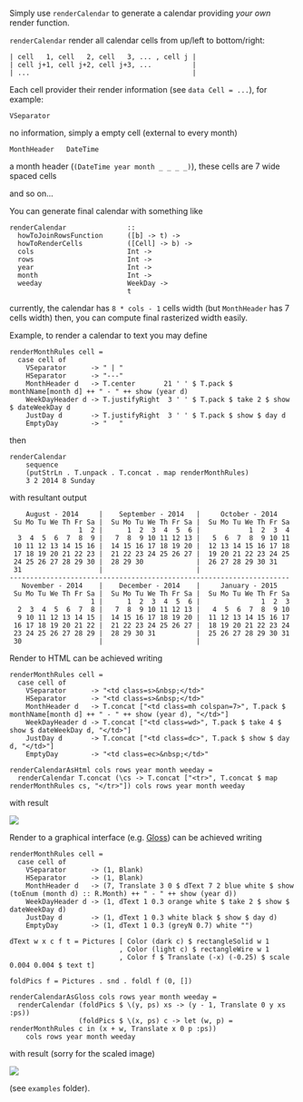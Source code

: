 Simply use `renderCalendar` to generate a calendar providing *your own*
render function.

`renderCalendar` render all calendar cells from up/left to bottom/right:

    | cell   1, cell   2, cell   3, ... , cell j |
    | cell j+1, cell j+2, cell j+3, ...          |
    | ...                                        |

Each cell provider their render information (see `data Cell = ...`), for example:

    VSeparator

no information, simply a empty cell (external to every month)

    MonthHeader   DateTime

a month header (`(DateTime year month _ _ _ _)`), these cells are 7 wide spaced cells

and so on...


You can generate final calendar with something like

    renderCalendar               ::
      howToJoinRowsFunction      ([b] -> t) ->
      howToRenderCells           ([Cell] -> b) ->
      cols                       Int ->
      rows                       Int ->
      year                       Int ->
      month                      Int ->
      weeday                     WeekDay ->
                                 t

currently, the calendar has `8 * cols - 1` cells width (but `MonthHeader` has 7 cells width) then, you can compute final rasterized width easily.

Example, to render a calendar to text you may define

    renderMonthRules cell =
      case cell of
        VSeparator      -> " | "
        HSeparator      -> "---"
        MonthHeader d   -> T.center       21 ' ' $ T.pack $ monthName[month d] ++ " - " ++ show (year d)
        WeekDayHeader d -> T.justifyRight  3 ' ' $ T.pack $ take 2 $ show $ dateWeekDay d
        JustDay d       -> T.justifyRight  3 ' ' $ T.pack $ show $ day d
        EmptyDay        -> "   "

then

    renderCalendar
        sequence
        (putStrLn . T.unpack . T.concat . map renderMonthRules)
        3 2 2014 8 Sunday

with resultant output

        August - 2014     |    September - 2014   |     October - 2014
     Su Mo Tu We Th Fr Sa |  Su Mo Tu We Th Fr Sa |  Su Mo Tu We Th Fr Sa
                     1  2 |      1  2  3  4  5  6 |            1  2  3  4
      3  4  5  6  7  8  9 |   7  8  9 10 11 12 13 |   5  6  7  8  9 10 11
     10 11 12 13 14 15 16 |  14 15 16 17 18 19 20 |  12 13 14 15 16 17 18
     17 18 19 20 21 22 23 |  21 22 23 24 25 26 27 |  19 20 21 22 23 24 25
     24 25 26 27 28 29 30 |  28 29 30             |  26 27 28 29 30 31
     31                   |                       |
    ---------------------------------------------------------------------
       November - 2014    |    December - 2014    |     January - 2015
     Su Mo Tu We Th Fr Sa |  Su Mo Tu We Th Fr Sa |  Su Mo Tu We Th Fr Sa
                        1 |      1  2  3  4  5  6 |               1  2  3
      2  3  4  5  6  7  8 |   7  8  9 10 11 12 13 |   4  5  6  7  8  9 10
      9 10 11 12 13 14 15 |  14 15 16 17 18 19 20 |  11 12 13 14 15 16 17
     16 17 18 19 20 21 22 |  21 22 23 24 25 26 27 |  18 19 20 21 22 23 24
     23 24 25 26 27 28 29 |  28 29 30 31          |  25 26 27 28 29 30 31
     30                   |                       |

Render to HTML can be achieved writing

    renderMonthRules cell =
      case cell of
        VSeparator      -> "<td class=s>&nbsp;</td>"
        HSeparator      -> "<td class=s>&nbsp;</td>"
        MonthHeader d   -> T.concat ["<td class=mh colspan=7>", T.pack $ monthName[month d] ++ " - " ++ show (year d), "</td>"]
        WeekDayHeader d -> T.concat ["<td class=wd>", T.pack $ take 4 $ show $ dateWeekDay d, "</td>"]
        JustDay d       -> T.concat ["<td class=dc>", T.pack $ show $ day d, "</td>"]
        EmptyDay        -> "<td class=ec>&nbsp;</td>"

    renderCalendarAsHtml cols rows year month weeday =
      renderCalendar T.concat (\cs -> T.concat ["<tr>", T.concat $ map renderMonthRules cs, "</tr>"]) cols rows year month weeday

with result

<img src="http://s9.postimg.org/vnx8o2y2n/calendar.png" />

Render to a graphical interface (e.g. <a href="https://hackage.haskell.org/package/gloss-1.8.2.1">Gloss</a>) can be achieved writing

    renderMonthRules cell =
      case cell of
        VSeparator      -> (1, Blank)
        HSeparator      -> (1, Blank)
        MonthHeader d   -> (7, Translate 3 0 $ dText 7 2 blue white $ show (toEnum (month d) :: R.Month) ++ " - " ++ show (year d))
        WeekDayHeader d -> (1, dText 1 0.3 orange white $ take 2 $ show $ dateWeekDay d)
        JustDay d       -> (1, dText 1 0.3 white black $ show $ day d)
        EmptyDay        -> (1, dText 1 0.3 (greyN 0.7) white "")

    dText w x c f t = Pictures [ Color (dark c) $ rectangleSolid w 1
                               , Color (light c) $ rectangleWire w 1
                               , Color f $ Translate (-x) (-0.25) $ scale 0.004 0.004 $ text t]

    foldPics f = Pictures . snd . foldl f (0, [])

    renderCalendarAsGloss cols rows year month weeday =
      renderCalendar (foldPics $ \(y, ps) xs -> (y - 1, Translate 0 y xs :ps))
                     (foldPics $ \(x, ps) c -> let (w, p) = renderMonthRules c in (x + w, Translate x 0 p :ps))
        cols rows year month weeday

with result (sorry for the scaled image)

<img src="http://s24.postimg.org/8s5pz8n5x/calendar_gloss.png" />

(see `examples` folder).
















